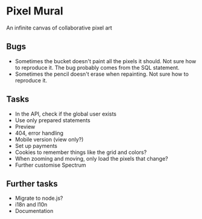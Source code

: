 Pixel Mural
===========
An infinite canvas of collaborative pixel art

Bugs
----
* Sometimes the bucket doesn't paint all the pixels it should. Not sure how to reproduce it. The bug probably comes from the SQL statement.
* Sometimes the pencil doesn't erase when repainting. Not sure how to reproduce it.

Tasks
-----
* In the API, check if the global user exists
* Use only prepared statements
* Preview
* 404, error handling
* Mobile version (view only?)
* Set up payments
* Cookies to remember things like the grid and colors?
* When zooming and moving, only load the pixels that change?
* Further customise Spectrum

Further tasks
-------------
* Migrate to node.js?
* i18n and l10n
* Documentation
